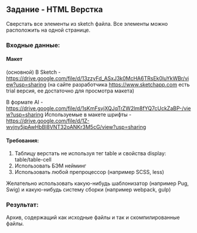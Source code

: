 ## Задание -  HTML Верстка

Сверстать все элементы из sketch файла. Все элементы можно расположить на одной странице.

### Входные данные:
#### Макет

 (основной) В Sketch - https://drive.google.com/file/d/13zzyFd_ASxJ3k0McHA6TRsEk0luYkWBr/view?usp=sharing (на сайте разработчика https://www.sketchapp.com есть trial версия, ее достаточно для просмотра макета)
 
 В формате AI - https://drive.google.com/file/d/1sKmFsvjXQJqTrZW2lm8fYQ7cUckZaBP-/view?usp=sharing
 Используемые в макете шрифты - https://drive.google.com/file/d/1Z-wvjny5jpAwHbBl8VNT32oANKr3M5cG/view?usp=sharing

#### Требования:
1. Таблицу верстать не используя тег table и свойства display: table/table-cell
2. Использовать БЭМ нейминг
3. Использовать любой препроцессор (например SCSS, less) 

 Желательно использовать какую-нибудь шаблонизатор (например Pug, Swig) и какую-нибудь систему сборки (например webpack, gulp)

### Результат:
Архив, содержащий как исходные файлы и так и скомпилированные файлы.
